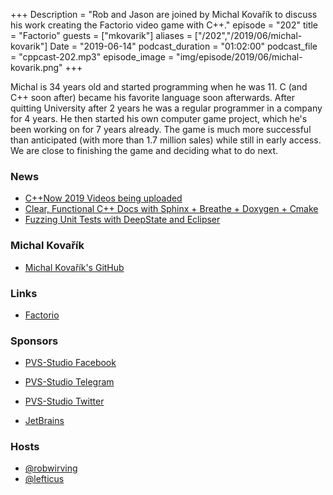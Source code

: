 +++
Description = "Rob and Jason are joined by Michal Kovařík to discuss his work creating the Factorio video game with C++."
episode = "202"
title = "Factorio"
guests = ["mkovarik"]
aliases = ["/202","/2019/06/michal-kovarik"]
Date = "2019-06-14"
podcast_duration = "01:02:00"
podcast_file = "cppcast-202.mp3"
episode_image = "img/episode/2019/06/michal-kovarik.png"
+++

Michal is 34 years old and started programming when he was 11. C (and C++ soon after) became his favorite language soon afterwards.
After quitting University after 2 years he was a regular programmer in a company for 4 years. He then started his own computer game project, which he's been working on for 7 years already. The game is much more successful than anticipated (with more than 1.7 million sales) while still in early access. We are close to finishing the game and deciding what to do next.

### News ###

 - [C++Now 2019 Videos being uploaded](https://www.youtube.com/user/BoostCon/featured)
 - [Clear, Functional C++ Docs with Sphinx + Breathe + Doxygen + Cmake](https://devblogs.microsoft.com/cppblog/clear-functional-c-documentation-with-sphinx-breathe-doxygen-cmake/?fbclid=IwAR3-sFzYXaJA2n_gd5VVoODpEFG1_pGoLUyQKTH3C5b_dKpHThwPZVYw910)
 - [Fuzzing Unit Tests with DeepState and Eclipser](https://blog.trailofbits.com/2019/05/31/fuzzing-unit-tests-with-deepstate-and-eclipser/?fbclid=IwAR1SAe-cMzyz4MgIjsihaU_kewnomBci36pEeNcuM-nA1Df-_gIvbV70vrs)

### Michal Kovařík ###

 - [Michal Kovařík's GitHub](https://github.com/kovarex)

### Links ###

 - [Factorio](https://www.factorio.com/)

### Sponsors ###

- [PVS-Studio Facebook](https://www.facebook.com/StaticCodeAnalyzer/)
- [PVS-Studio Telegram](https://t.me/pvsstudio_en)
- [PVS-Studio Twitter](https://twitter.com/Code_Analysis)

- [JetBrains](https://www.jetbrains.com/cpp/?utm_source=cppcast&utm_medium=podcast&utm_content=cppcast-podcast&utm_campaign=cpp)

### Hosts ###

- [@robwirving](https://twitter.com/robwirving)
- [@lefticus](https://twitter.com/lefticus)

